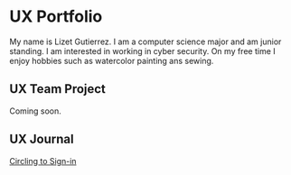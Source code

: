 # UX Portfolio

My name is Lizet Gutierrez. I am a computer science major and am junior standing. I am interested in working in cyber security. On my free time I enjoy hobbies such as watercolor painting ans sewing. 

## UX Team Project

Coming soon.

## UX Journal

[Circling to Sign-in](j01/)
